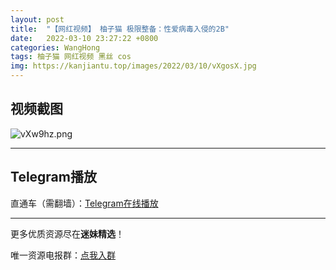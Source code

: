 ```yaml
---
layout: post
title:  "【网红视频】 柚子猫 极限整备：性爱病毒入侵的2B"
date:   2022-03-10 23:27:22 +0800
categories: WangHong
tags: 柚子猫 网红视频 黑丝 cos
img: https://kanjiantu.top/images/2022/03/10/vXgosX.jpg
---
```



## 视频截图

![vXw9hz.png](https://kanjiantu.top/images/2022/03/10/vXgsDS.png)

* * *
## Telegram播放

直通车（需翻墙）：[Telegram在线播放](https://t.me/mimeijingxuan/13)

* * *
更多优质资源尽在**迷妹精选**！

唯一资源电报群：[点我入群](https://t.me/mimeijingxuan)


